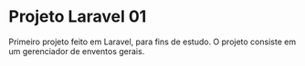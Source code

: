 # Projeto Laravel 01

Primeiro projeto feito em Laravel, para fins de estudo. O projeto consiste em um gerenciador de enventos gerais. 
